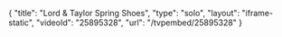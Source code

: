 {
    "title": "Lord & Taylor Spring Shoes",
    "type": "solo",
    "layout": "iframe-static",
    "videoId": "25895328",
    "url": "\/tvpembed\/25895328"
}
